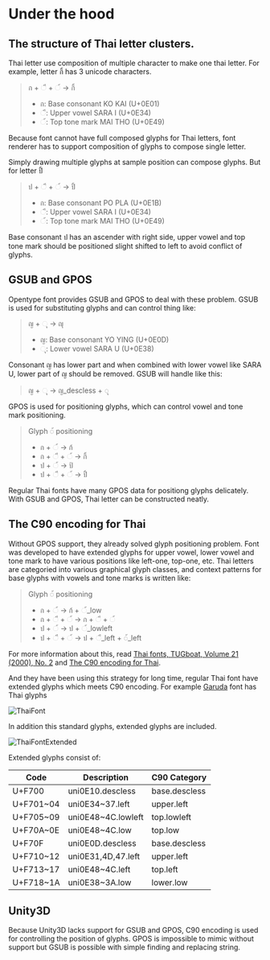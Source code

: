 # Under the hood

## The structure of Thai letter clusters.

Thai letter use composition of multiple character to make one thai letter.
For example, letter กิ้ has 3 unicode characters.

> ก + ◌ี + ◌้ → กิ้
> - ก: Base consonant KO KAI (U+0E01)
> - ◌ี: Upper vowel SARA I (U+0E34)
> - ◌้: Top tone mark MAI THO (U+0E49)

Because font cannot have full composed glyphs for Thai letters,
font renderer has to support composition of glyphs to compose single letter.

Simply drawing multiple glyphs at sample position can compose glyphs.
But for letter ปิ้

> ป + ◌ี + ◌้ → ปิ้
> - ก: Base consonant PO PLA (U+0E1B)
> - ◌ี: Upper vowel SARA I (U+0E34)
> - ◌้: Top tone mark MAI THO (U+0E49)

Base consonant ป has an ascender with right side, upper vowel and top tone mark
should be positioned slight shifted to left to avoid conflict of glyphs.

## GSUB and GPOS

Opentype font provides GSUB and GPOS to deal with these problem.
GSUB is used for substituting glyphs and can control thing like:

> ญ + ◌ุ → ญุ
> - ญ: Base consonant YO YING (U+0E0D)
> - ◌ุ: Lower vowel SARA U (U+0E38)

Consonant ญ has lower part and when combined with lower vowel like SARA U,
lower part of ญ should be removed. GSUB will handle like this:

> ญ + ◌ุ → ญ_descless + ◌ุ

GPOS is used for positioning glyphs, which can control vowel and tone mark positioning.

> Glyph ◌้ positioning
> - ก + ◌้ → ก้
> - ก + ◌ี + ◌้ → กิ้
> - ป + ◌้ → ป้
> - ป + ◌ี + ◌้ → ปิ้

Regular Thai fonts have many GPOS data for positiong glyphs delicately.
With GSUB and GPOS, Thai letter can be constructed neatly.

## The C90 encoding for Thai

Without GPOS support, they already solved glyph positioning problem.
Font was developed to have extended glyphs for upper vowel, lower vowel and tone mark
to have various positions like left-one, top-one, etc.
Thai letters are categoried into various graphical glyph classes, and
context patterns for base glyphs with vowels and tone marks is written like:

> Glyph ◌้ positioning
> - ก + ◌้ → ก้ + ◌้_low
> - ก + ◌ี + ◌้ → ก + ◌ี + ◌้
> - ป + ◌้ → ป + ◌้_lowleft
> - ป + ◌ี + ◌้ → ป + ◌ี_left + ◌้_left

For more information about this, read [Thai fonts, TUGboat, Volume 21 (2000), No. 2](https://www.tug.org/TUGboat/tb21-2/tb67lemb.pdf) and
[The C90 encoding for Thai](http://www.bakoma-tex.com/doc/fonts/enc/c90/c90.pdf).

And they have been using this strategy for long time, regular Thai font have
extended glyphs which meets C90 encoding.
For example [Garuda](http://www.nectec.or.th/pub/review-software/font/national-fonts.html)
font has Thai glyphs

![ThaiFont](https://raw.githubusercontent.com/SaladLab/Unity3D.ThaiFontAdjuster/master/docs/Font.png)

In addition this standard glyphs, extended glyphs are included.

![ThaiFontExtended](https://raw.githubusercontent.com/SaladLab/Unity3D.ThaiFontAdjuster/master/docs/FontExtended.png)

Extended glyphs consist of:

| Code      | Description         | C90 Category  |
| --------- | ------------------- | ------------- |
| U+F700    | uni0E10.descless    | base.descless |
| U+F701~04 | uni0E34~37.left     | upper.left    |
| U+F705~09 | uni0E48~4C.lowleft  | top.lowleft   |
| U+F70A~0E | uni0E48~4C.low      | top.low       |
| U+F70F    | uni0E0D.descless    | base.descless |
| U+F710~12 | uni0E31,4D,47.left  | upper.left    |
| U+F713~17 | uni0E48~4C.left     | top.left      |
| U+F718~1A | uni0E38~3A.low      | lower.low     |

## Unity3D

Because Unity3D lacks support for GSUB and GPOS, C90 encoding is used for controlling
the position of glyphs.
GPOS is impossible to mimic without support but GSUB is possible with
simple finding and replacing string.
